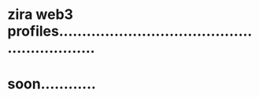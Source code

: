# zira web3 profiles.............................................................
# soon............
